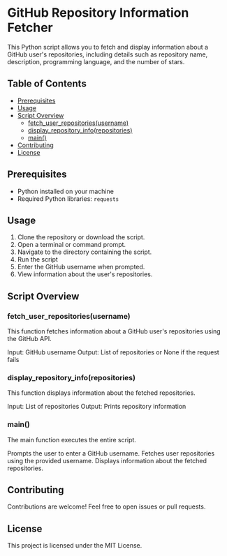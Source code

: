 # GitHub Repository Information Fetcher

This Python script allows you to fetch and display information about a GitHub user's repositories, including details such as repository name, description, programming language, and the number of stars.

## Table of Contents

- [Prerequisites](#prerequisites)
- [Usage](#usage)
- [Script Overview](#script-overview)
  - [fetch_user_repositories(username)](#fetch_user_repositoriesusername)
  - [display_repository_info(repositories)](#display_repository_inforepositories)
  - [main()](#main)
- [Contributing](#contributing)
- [License](#license)

## Prerequisites

- Python installed on your machine
- Required Python libraries: `requests`

## Usage

1. Clone the repository or download the script.
2. Open a terminal or command prompt.
3. Navigate to the directory containing the script.
4. Run the script 
5. Enter the GitHub username when prompted.
6. View information about the user's repositories.

## Script Overview

### fetch_user_repositories(username)
This function fetches information about a GitHub user's repositories using the GitHub API.

Input: GitHub username
Output: List of repositories or None if the request fails

### display_repository_info(repositories)
This function displays information about the fetched repositories.

Input: List of repositories
Output: Prints repository information

### main()
The main function executes the entire script.

Prompts the user to enter a GitHub username.
Fetches user repositories using the provided username.
Displays information about the fetched repositories.

## Contributing
Contributions are welcome! Feel free to open issues or pull requests.

## License
This project is licensed under the MIT License.
